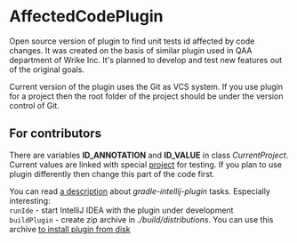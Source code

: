 # AffectedCodePlugin

Open source version of plugin to find unit tests id affected by code changes. It was created on the basis of similar plugin used in QAA department of Wrike Inc. 
It's planned to develop and test new features out of the original goals.

Current version of the plugin uses the Git as VCS system. If you use plugin for a project then the root folder of the project should be under the version control of Git.

## For contributors

There are variables **ID_ANNOTATION** and **ID_VALUE** in class *CurrentProject*. Current values are linked with special [project](https://github.com/dantimashov/DummyAutotestProject) for testing. If you plan to use plugin differently then change this part of the code first.

You can read [a description](https://github.com/JetBrains/gradle-intellij-plugin) about *gradle-intellij-plugin* tasks.
Especially interesting:<br>
<code>runIde</code> - start IntelliJ IDEA with the plugin under development<br> 
<code>buildPlugin</code> - create zip archive in *./build/distributions*. You can use this archive [to install plugin from disk](https://www.jetbrains.com/help/idea/managing-plugins.html#install_plugin_from_disk) <br> 
